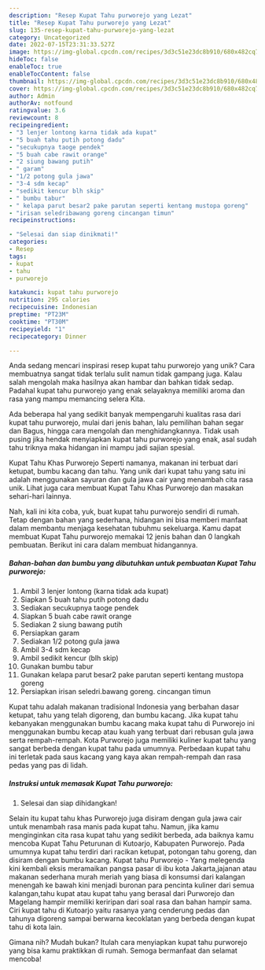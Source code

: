 ```yaml
---
description: "Resep Kupat Tahu purworejo yang Lezat"
title: "Resep Kupat Tahu purworejo yang Lezat"
slug: 135-resep-kupat-tahu-purworejo-yang-lezat
category: Uncategorized
date: 2022-07-15T23:31:33.527Z
image: https://img-global.cpcdn.com/recipes/3d3c51e23dc8b910/680x482cq70/kupat-tahu-purworejo-foto-resep-utama.jpg
hideToc: false
enableToc: true
enableTocContent: false
thumbnail: https://img-global.cpcdn.com/recipes/3d3c51e23dc8b910/680x482cq70/kupat-tahu-purworejo-foto-resep-utama.jpg
cover: https://img-global.cpcdn.com/recipes/3d3c51e23dc8b910/680x482cq70/kupat-tahu-purworejo-foto-resep-utama.jpg
author: Admin
authorAv: notfound
ratingvalue: 3.6
reviewcount: 8
recipeingredient:
- "3 lenjer lontong karna tidak ada kupat"
- "5 buah tahu putih potong dadu"
- "secukupnya taoge pendek"
- "5 buah cabe rawit orange"
- "2 siung bawang putih"
- " garam"
- "1/2 potong gula jawa"
- "3-4 sdm kecap"
- "sedikit kencur blh skip"
- " bumbu tabur"
- " kelapa parut besar2 pake parutan seperti kentang mustopa goreng"
- "irisan seledribawang goreng cincangan timun"
recipeinstructions:

- "Selesai dan siap dinikmati!"
categories:
- Resep
tags:
- kupat
- tahu
- purworejo

katakunci: kupat tahu purworejo 
nutrition: 295 calories
recipecuisine: Indonesian
preptime: "PT23M"
cooktime: "PT30M"
recipeyield: "1"
recipecategory: Dinner

---
```





Anda sedang mencari inspirasi resep kupat tahu purworejo yang unik? Cara membuatnya sangat tidak terlalu sulit namun tidak gampang juga. Kalau salah mengolah maka hasilnya akan hambar dan bahkan tidak sedap. Padahal kupat tahu purworejo yang enak selayaknya memiliki aroma dan rasa yang mampu memancing selera Kita.





Ada beberapa hal yang sedikit banyak mempengaruhi kualitas rasa dari kupat tahu purworejo, mulai dari jenis bahan, lalu pemilihan bahan segar dan Bagus, hingga cara mengolah dan menghidangkannya. Tidak usah pusing jika hendak menyiapkan kupat tahu purworejo yang enak,      asal sudah tahu triknya maka hidangan ini mampu jadi sajian spesial.














Kupat Tahu Khas Purworejo Seperti namanya, makanan ini terbuat dari ketupat, bumbu kacang dan tahu. Yang unik dari kupat tahu yang satu ini adalah menggunakan sayuran dan gula jawa cair yang menambah cita rasa unik. Lihat juga cara membuat Kupat Tahu Khas Purworejo dan masakan sehari-hari lainnya.






Nah, kali ini kita coba, yuk, buat kupat tahu purworejo sendiri di rumah. Tetap dengan bahan yang sederhana, hidangan ini bisa memberi manfaat dalam membantu menjaga kesehatan tubuhmu sekeluarga. Kamu dapat membuat Kupat Tahu purworejo memakai 12 jenis bahan dan 0 langkah pembuatan. Berikut ini cara dalam membuat hidangannya.

<!--inarticleads1-->

##### Bahan-bahan dan bumbu yang dibutuhkan untuk pembuatan Kupat Tahu purworejo:

1. Ambil 3 lenjer lontong (karna tidak ada kupat)
1. Siapkan 5 buah tahu putih potong dadu
1. Sediakan secukupnya taoge pendek
1. Siapkan 5 buah cabe rawit orange
1. Sediakan 2 siung bawang putih
1. Persiapkan  garam
1. Sediakan 1/2 potong gula jawa
1. Ambil 3-4 sdm kecap
1. Ambil sedikit kencur (blh skip)
1. Gunakan  bumbu tabur
1. Gunakan  kelapa parut besar2 pake parutan seperti kentang mustopa goreng
1. Persiapkan irisan seledri.bawang goreng. cincangan timun


Kupat tahu adalah makanan tradisional Indonesia yang berbahan dasar ketupat, tahu yang telah digoreng, dan bumbu kacang. Jika kupat tahu kebanyakan menggunakan bumbu kacang maka kupat tahu di Purworejo ini menggunakan bumbu kecap atau kuah yang terbuat dari rebusan gula jawa serta rempah-rempah. Kota Purworejo juga memiliki kuliner kupat tahu yang sangat berbeda dengan kupat tahu pada umumnya. Perbedaan kupat tahu ini terletak pada saus kacang yang kaya akan rempah-rempah dan rasa pedas yang pas di lidah. 

<!--inarticleads2-->

##### Instruksi untuk memasak Kupat Tahu purworejo:


1. Selesai dan siap dihidangkan!

Selain itu kupat tahu khas Purworejo juga disiram dengan gula jawa cair untuk menambah rasa manis pada kupat tahu. Namun, jika kamu menginginkan cita rasa kupat tahu yang sedikit berbeda, ada baiknya kamu mencoba Kupat Tahu Peturunan di Kutoarjo, Kabupaten Purworejo. Pada umumnya kupat tahu terdiri dari racikan ketupat, potongan tahu goreng, dan disiram dengan bumbu kacang. Kupat tahu Purworejo - Yang melegenda kini kembali eksis meramaikan pangsa pasar di ibu kota Jakarta,jajanan atau makanan sederhana murah meriah yang biasa di konsumsi dari kalangan menengah ke bawah kini menjadi buronan para pencinta kuliner dari semua kalangan,tahu kupat atau kupat tahu yang berasal dari Purworejo dan Magelang hampir memiliki keriripan dari soal rasa dan bahan hampir sama. Ciri kupat tahu di Kutoarjo yaitu rasanya yang cenderung pedas dan tahunya digoreng sampai berwarna kecoklatan yang berbeda dengan kupat tahu di kota lain. 

Gimana nih? Mudah bukan? Itulah cara menyiapkan kupat tahu purworejo yang bisa kamu praktikkan di rumah. Semoga bermanfaat dan selamat mencoba!
